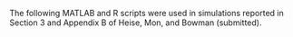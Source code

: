 The following MATLAB and R scripts were used in simulations reported in Section 3 and Appendix B of Heise, Mon, and Bowman (submitted).
